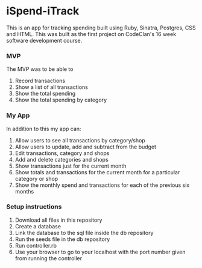 iSpend-iTrack
=======

This is an app for tracking spending built using Ruby, Sinatra, Postgres, CSS and HTML. This was built as the first project on CodeClan's 16 week software development course.

### MVP
The MVP was to be able to
1.  Record transactions
2.  Show a list of all transactions
3.  Show the total spending
4.  Show the total spending by category

### My App
In addition to this my app can:
1.  Allow users to see all transactions by category/shop
2.  Allow users to update, add and subtract from the budget
3.  Edit transactions, category and shops
4.  Add and delete categories and shops
5.  Show transactions just for the current month
6.  Show totals and transactions for the current month for a particular category or shop
7.  Show the monthly spend and transactions for each of the previous six months

### Setup instructions
1. Download all files in this repository
2. Create a database
3. Link the database to the sql file inside the db repository
4. Run the seeds file in the db repository
5. Run controller.rb
6. Use your browser to go to your localhost with the port number given from running the controller
